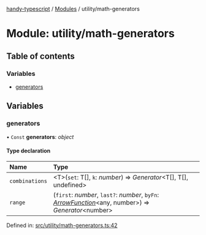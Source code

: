 [handy-typescript](../README.md) / [Modules](../modules.md) / utility/math-generators

# Module: utility/math-generators

## Table of contents

### Variables

- [generators](utility_math_generators.md#generators)

## Variables

### generators

• `Const` **generators**: *object*

#### Type declaration

| Name | Type |
| :------ | :------ |
| `combinations` | <T\>(`set`: T[], `k`: *number*) => *Generator*<T[], T[], undefined\> |
| `range` | (`first`: *number*, `last?`: *number*, `byFn`: [*ArrowFunction*](types_arrow_function.md#arrowfunction)<any, number\>) => *Generator*<number\> |

Defined in: [src/utility/math-generators.ts:42](https://github.com/robbiemu/handy-typescript/blob/936fff6/src/utility/math-generators.ts#L42)
